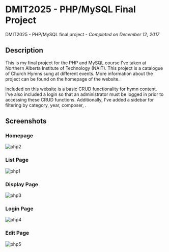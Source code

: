 # DMIT2025 - PHP/MySQL Final Project
DMIT2025 - PHP/MySQL final project - *Completed on December 12, 2017*

## Description
This is my final project for the PHP and MySQL course I've taken at Northern Alberta Institute of Technology (NAIT). This project is a catalogue of Church Hymns sung at different events.
More information about the project can be found on the homepage of the website.

Included on this website is a basic CRUD functionality for hymn content. I've also included a login so that an
administrator must be logged in prior to accessing these CRUD functions. Additionally, I've added a sidebar for filtering by category, year, composer,
.

## Screenshots
### Homepage
![php2](https://user-images.githubusercontent.com/31664207/42983491-481d33c0-8ba4-11e8-9c99-8683daa975f5.png)
### List Page
![php1](https://user-images.githubusercontent.com/31664207/42983414-cc6322a8-8ba3-11e8-9cdf-9917ce5b2ae7.png)
### Display Page
![php3](https://user-images.githubusercontent.com/31664207/42983913-b61517ce-8ba6-11e8-9abb-c217eef02bba.png)
### Login Page
![php4](https://user-images.githubusercontent.com/31664207/42983958-0330c4a4-8ba7-11e8-8920-5f24b880617e.png)
### Edit Page
![php5](https://user-images.githubusercontent.com/31664207/42984017-7de9973e-8ba7-11e8-97d8-c8d01c0ed609.png)


